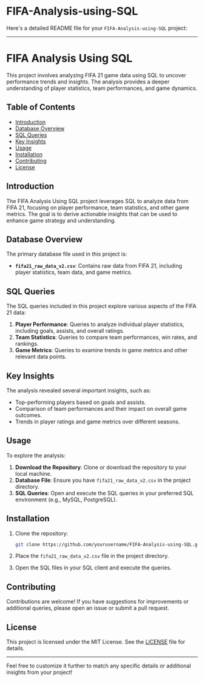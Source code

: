# FIFA-Analysis-using-SQL

Here's a detailed README file for your `FIFA-Analysis-using-SQL` project:

---

# FIFA Analysis Using SQL

This project involves analyzing FIFA 21 game data using SQL to uncover performance trends and insights. The analysis provides a deeper understanding of player statistics, team performances, and game dynamics.

## Table of Contents

- [Introduction](#introduction)
- [Database Overview](#database-overview)
- [SQL Queries](#sql-queries)
- [Key Insights](#key-insights)
- [Usage](#usage)
- [Installation](#installation)
- [Contributing](#contributing)
- [License](#license)

## Introduction

The FIFA Analysis Using SQL project leverages SQL to analyze data from FIFA 21, focusing on player performance, team statistics, and other game metrics. The goal is to derive actionable insights that can be used to enhance game strategy and understanding.

## Database Overview

The primary database file used in this project is:

- **`fifa21_raw_data_v2.csv`**: Contains raw data from FIFA 21, including player statistics, team data, and game metrics.

## SQL Queries

The SQL queries included in this project explore various aspects of the FIFA 21 data:

1. **Player Performance**: Queries to analyze individual player statistics, including goals, assists, and overall ratings.
2. **Team Statistics**: Queries to compare team performances, win rates, and rankings.
3. **Game Metrics**: Queries to examine trends in game metrics and other relevant data points.

## Key Insights

The analysis revealed several important insights, such as:

- Top-performing players based on goals and assists.
- Comparison of team performances and their impact on overall game outcomes.
- Trends in player ratings and game metrics over different seasons.

## Usage

To explore the analysis:

1. **Download the Repository**: Clone or download the repository to your local machine.
2. **Database File**: Ensure you have `fifa21_raw_data_v2.csv` in the project directory.
3. **SQL Queries**: Open and execute the SQL queries in your preferred SQL environment (e.g., MySQL, PostgreSQL).

## Installation

1. Clone the repository:

   ```bash
   git clone https://github.com/yourusername/FIFA-Analysis-using-SQL.git
   ```

2. Place the `fifa21_raw_data_v2.csv` file in the project directory.

3. Open the SQL files in your SQL client and execute the queries.

## Contributing

Contributions are welcome! If you have suggestions for improvements or additional queries, please open an issue or submit a pull request.

## License

This project is licensed under the MIT License. See the [LICENSE](LICENSE) file for details.

---

Feel free to customize it further to match any specific details or additional insights from your project!
